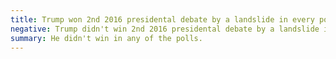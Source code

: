 ```yaml
---
title: Trump won 2nd 2016 presidental debate by a landslide in every poll
negative: Trump didn't win 2nd 2016 presidental debate by a landslide in every poll
summary: He didn't win in any of the polls.
---
```

